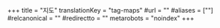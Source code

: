 +++
title = "지도"
translationKey = "tag-maps"
#url = ""
#aliases = [""]
#relcanonical = ""
#redirectto = ""
metarobots = "noindex"
+++
